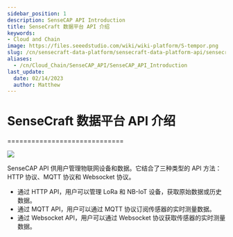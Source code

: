 ```yaml
---
sidebar_position: 1
description: SenseCAP API Introduction
title: SenseCraft 数据平台 API 介绍
keywords:
- Cloud and Chain
image: https://files.seeedstudio.com/wiki/wiki-platform/S-tempor.png
slug: /cn/sensecraft-data-platform/sensecraft-data-platform-api/sensecraft-data-platform-api
aliases:
  - /cn/Cloud_Chain/SenseCAP_API/SenseCAP_API_Introduction
last_update:
  date: 02/14/2023
  author: Matthew
---
```


# SenseCraft 数据平台 API 介绍


=============================

![](https://sensecap-docs.seeed.cc/images/open_api/introduction.png)

SenseCAP API 供用户管理物联网设备和数据。它结合了三种类型的 API 方法：HTTP 协议、MQTT 协议和 Websocket 协议。

*   通过 HTTP API，用户可以管理 LoRa 和 NB-IoT 设备，获取原始数据或历史数据。
*   通过 MQTT API，用户可以通过 MQTT 协议订阅传感器的实时测量数据。
*   通过 Websocket API，用户可以通过 Websocket 协议获取传感器的实时测量数据。